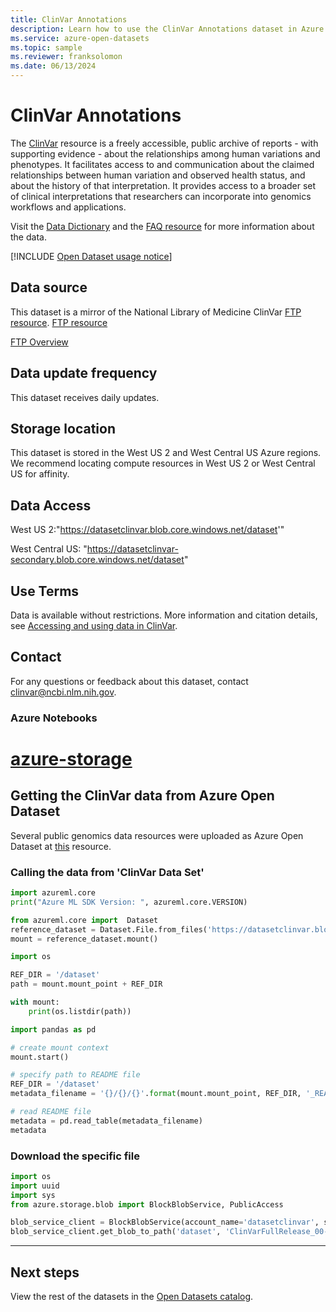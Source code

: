 ```yaml
---
title: ClinVar Annotations
description: Learn how to use the ClinVar Annotations dataset in Azure Open Datasets.
ms.service: azure-open-datasets
ms.topic: sample
ms.reviewer: franksolomon
ms.date: 06/13/2024
---
```


# ClinVar Annotations

The [ClinVar](https://www.ncbi.nlm.nih.gov/clinvar/) resource is a freely accessible, public archive of reports - with supporting evidence - about the relationships among human variations and phenotypes. It facilitates access to and communication about the claimed relationships between human variation and observed health status, and about the history of that interpretation. It provides access to a broader set of clinical interpretations that researchers can incorporate into genomics workflows and applications.

Visit the [Data Dictionary](https://www.ncbi.nlm.nih.gov/projects/clinvar/ClinVarDataDictionary.pdf) and the [FAQ resource](https://www.ncbi.nlm.nih.gov/clinvar/docs/faq/) for more information about the data.

[!INCLUDE [Open Dataset usage notice](./includes/open-datasets-usage-note.md)]

## Data source

This dataset is a mirror of the National Library of Medicine ClinVar [FTP resource](https://ftp.ncbi.nlm.nih.gov/pub/clinvar/xml/).
[FTP resource](https://ftp.ncbi.nlm.nih.gov/pub/clinvar/)

[FTP Overview](https://www.ncbi.nlm.nih.gov/clinvar/docs/ftp_primer/)

## Data update frequency

This dataset receives daily updates.

## Storage location

This dataset is stored in the West US 2 and West Central US Azure regions. We recommend locating compute resources in West US 2 or West Central US for affinity.

## Data Access

West US 2:"https://datasetclinvar.blob.core.windows.net/dataset'"

West Central US: "https://datasetclinvar-secondary.blob.core.windows.net/dataset"

## Use Terms

Data is available without restrictions. More information and citation details, see [Accessing and using data in ClinVar](https://www.ncbi.nlm.nih.gov/clinvar/docs/maintenance_use/).

## Contact

For any questions or feedback about this dataset, contact [clinvar@ncbi.nlm.nih.gov](mailto:clinvar@ncbi.nlm.nih.gov).

### Azure Notebooks

# [azure-storage](#tab/azure-storage)

<!-- nbstart https://opendatasets-api.azure.com/discoveryapi/OpenDataset/DownloadNotebook?serviceType=AzureNotebooks&package=azure-storage&registryId=genomics-clinvar -->

## Getting the ClinVar data from Azure Open Dataset

Several public genomics data resources were uploaded as Azure Open Dataset at [this](https://azure.microsoft.com/services/open-datasets/catalog/) resource.

### Calling the data from  'ClinVar Data Set'

```python
import azureml.core
print("Azure ML SDK Version: ", azureml.core.VERSION)
```

```python
from azureml.core import  Dataset
reference_dataset = Dataset.File.from_files('https://datasetclinvar.blob.core.windows.net/dataset')
mount = reference_dataset.mount()
```

```python
import os

REF_DIR = '/dataset'
path = mount.mount_point + REF_DIR

with mount:
    print(os.listdir(path))
```

```python
import pandas as pd

# create mount context
mount.start()

# specify path to README file
REF_DIR = '/dataset'
metadata_filename = '{}/{}/{}'.format(mount.mount_point, REF_DIR, '_README')

# read README file
metadata = pd.read_table(metadata_filename)
metadata
```

### Download the specific file

```python
import os
import uuid
import sys
from azure.storage.blob import BlockBlobService, PublicAccess

blob_service_client = BlockBlobService(account_name='datasetclinvar', sas_token='sv=2019-02-02&se=2050-01-01T08%3A00%3A00Z&si=prod&sr=c&sig=qFPPwPba1RmBvaffkzkLuzabYU5dZstSTgMwxuLNME8%3D')     
blob_service_client.get_blob_to_path('dataset', 'ClinVarFullRelease_00-latest.xml.gz.md5', './ClinVarFullRelease_00-latest.xml.gz.md5')
```

<!-- nbend -->

---

## Next steps

View the rest of the datasets in the [Open Datasets catalog](dataset-catalog.md).
